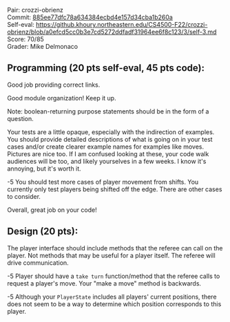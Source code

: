 Pair: crozzi-obrienz \
Commit: [885ee77dfc78a634384ecbd4e157d34cba1b260a](https://github.khoury.northeastern.edu/CS4500-F22/crozzi-obrienz/tree/885ee77dfc78a634384ecbd4e157d34cba1b260a) \
Self-eval: https://github.khoury.northeastern.edu/CS4500-F22/crozzi-obrienz/blob/a0efcd5cc0b3e7cd5272ddfadf31964ee6f8c123/3/self-3.md \
Score: 70/85 \
Grader: Mike Delmonaco

## Programming (20 pts self-eval, 45 pts code):

Good job providing correct links.

Good module organization! Keep it up.

Note: boolean-returning purpose statements should be in the form of a question.

Your tests are a little opaque, especially with the indirection of examples.
You should provide detailed descriptions of what is going on in your test cases
and/or create clearer example names for examples like moves. Pictures are nice too. If I am confused looking at these, your code walk
audiences will be too, and likely yourselves in a few weeks. I know it's annoying, but it's worth it.

-5 You should test more cases of player movement from shifts. You currently only test players being shifted off the edge. There are other cases to consider.

Overall, great job on your code!

## Design (20 pts):

The player interface should include methods that the referee can call on the player. Not methods that may be useful for a player itself. The referee will drive communication.

-5 Player should have a `take turn` function/method that the referee calls to request a player's move. Your "make a move" method is backwards.

-5 Although your `PlayerState` includes all players' current positions, there does not seem to be a way to determine which position corresponds to this player.

